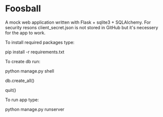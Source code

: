 # Foosball
A mock web application written with Flask + sqlite3 + SQLAlchemy.
For security resons client_secret.json is not stored in GitHub but it's
necessery for the app to work.

To install required packages type:

pip install -r requirements.txt

To create db run:

python manage.py shell

db.create_all()

quit()

To run app type:

python manage.py runserver
